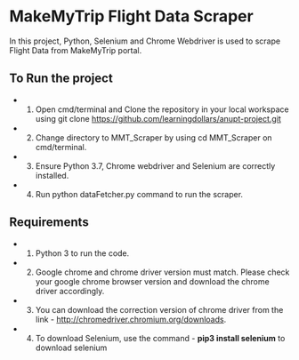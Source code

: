 # MakeMyTrip Flight Data Scraper

In this project, Python, Selenium and Chrome Webdriver is used to scrape Flight Data from MakeMyTrip portal.

## To Run the project
- 1. Open cmd/terminal and Clone the repository in your local workspace using git clone https://github.com/learningdollars/anupt-project.git
- 2. Change directory to MMT_Scraper by using cd MMT_Scraper on cmd/terminal.
- 3. Ensure Python 3.7, Chrome webdriver and Selenium are correctly installed.
- 4. Run python dataFetcher.py  command to run the scraper.

## Requirements

- 1. Python 3 to run the code.
- 2. Google chrome and chrome driver version must match. Please check your google chrome browser version and download the chrome driver accordingly.
- 3. You can download the correction version of chrome driver from the link - http://chromedriver.chromium.org/downloads.
- 4. To download Selenium, use the command - **pip3 install selenium** to download selenium

